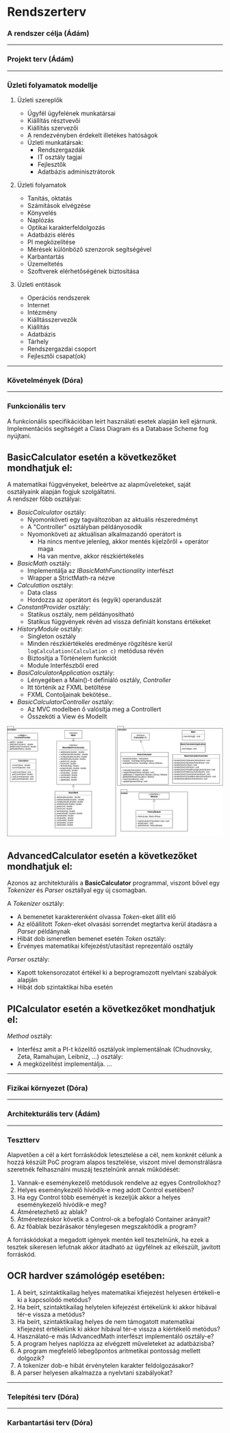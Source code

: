 # Rendszerterv


### A rendszer célja (Ádám)


---


### Projekt terv (Ádám)
	

---


### Üzleti folyamatok modellje
1. Üzleti szereplők
   * Ügyfél ügyfelének munkatársai
   * Kiállítás résztvevői
   * Kiállítás szervezői
   * A rendezvényben érdekelt illetékes hatóságok
   * Üzleti munkatársak:
        * Rendszergazdák
        * IT osztály tagjai
        * Fejlesztők
        * Adatbázis adminisztrátorok

2. Üzleti folyamatok
    * Tanítás, oktatás
    * Számítások elvégzése
    * Könyvelés
    * Naplózás
    * Optikai karakterfeldolgozás
    * Adatbázis elérés
    * PI megközelítése
    * Mérések különböző szenzorok segítségével
    * Karbantartás
    * Üzemeltetés    
    * Szoftverek elérhetőségének biztosítása

3. Üzleti entitások
    * Operációs rendszerek
    * Internet
    * Intézmény
    * Kiálltásszervezők
    * Kiállítás
    * Adatbázis
    * Tárhely
    * Rendszergazdai csoport
    * Fejlesztői csapat(ok)
---


### Követelmények (Dóra)


--- 


### Funkcionális terv
A funkcionális specifikációban leírt használati esetek alapján kell ejárnunk.   
Implementációs segítségét a Class Diagram és a Database Scheme fog nyújtani.    

## **BasicCalculator esetén a következőket mondhatjuk el:**

A matematikai függvényeket, beleértve az alapműveleteket, saját osztályaink alapján fogjuk szolgáltatni.   
A rendszer főbb osztályai:   
* _BasicCalculator_ osztály:
    * Nyomonköveti egy tagváltozóban az aktuális részeredményt
    * A "Controller" osztályban példányosodik
    * Nyomonköveti az aktuálisan alkalmazandó operátort is  
        * Ha nincs mentve jelenleg, akkor mentés kijelzőről + operátor maga
        * Ha van mentve, akkor részkiértékelés
* _BasicMath_ osztály:
    * Implementálja az _IBasicMathFunctionality_ interfészt
    * Wrapper a StrictMath-ra nézve
* _Calculation_ osztály:
    * Data class
    * Hordozza az operátort és (egyik) operanduszát            
* _ConstantProvider_ osztály:
    * Statikus osztály, nem példányosítható
    * Statikus függvények révén ad vissza definiált konstans értékeket    
* _HistoryModule_ osztály:
    * Singleton osztály
    * Minden részkiértékelés eredménye rögzítésre kerül ```logCalculation(Calculation c)``` metódusa révén
    * Biztosítja a Történelem funkciót
    * Module Interfészből ered
* _BasiCalculatorApplication_ osztály:
    * Lényegében a Main()-t definiáló osztály, _Controller_
    * Itt történik az FXML betöltése     
    * FXML Contoljainak bekötése..   
* _BasicCalculatorController_ osztály:
    * Az MVC modelben ő valósítja meg a Controllert
    * Összeköti a View és Modellt

![classdiagram](diagrams/class_diagram_bc.png)

## **AdvancedCalculator esetén a következőket mondhatjuk el:**  
Azonos az architekturális a **BasicCalculator** programmal, viszont bővel egy _Tokenizer_ és _Parser_ osztállyal egy új csomagban.   

A _Tokenizer_ osztály:
* A bemenetet karakterenként olvassa _Token_-eket állít elő
* Az előállított _Token_-eket olvasási sorrendet megtartva kerül átadásra a _Parser_ példánynak
* Hibát dob ismeretlen bemenet esetén
_Token_ osztály:     
* Érvényes matematikai kifejezést/utasítást reprezentáló osztály

_Parser_ osztály:
* Kapott tokensorozatot értékel ki a beprogramozott nyelvtani szabályok alapján
* Hibát dob szintaktikai hiba esetén

## **PICalculator esetén a következőket mondhatjuk el:**  
_Method_ osztály:
* Interfész amit a PI-t közelítő osztályok implementálnak
(Chudnovsky, Zeta, Ramahujan, Leibniz, ...)
_<Method>_ osztály:    
* A <Method> megközelítést implementálja.
...
---


### Fizikai környezet (Dóra)


---


### Architekturális terv (Ádám)


---

### Tesztterv
Alapvetően a cél a kért forráskódok letesztelése a cél, nem konkrét célunk a hozzá készült PoC program alapos tesztelése, viszont mivel demonstrálásra szeretnék felhasználni muszáj tesztelnünk annak működését:
1. Vannak-e eseménykezelő metódusok rendelve az egyes Controllokhoz?
2. Helyes eseménykezelő hívódik-e meg adott Control esetében?
3. Ha egy Control több eseményét is kezeljük akkor a helyes eseménykezelő hívódik-e meg?
4. Átméretezhető az ablak?
5. Átméretezéskor követik a Control-ok a befoglaló Container arányait?
6. Az főablak bezárásakor ténylegesen megszakítódik a program?

A forráskódokat a megadott igények mentén kell tesztelnünk, ha ezek a tesztek sikeresen lefutnak akkor átadható az ügyfélnek az elkészült, javított forráskód.  

## **OCR hardver számológép esetében:**
1. A beírt, szintaktikailag helyes matematikai kfiejezést helyesen értékeli-e ki a kapcsolódó metódus?
2. Ha beírt, szintaktikailag helytelen kifejezést értékelünk ki akkor hibával tér-e vissza a metódus?
3. Ha beírt, szintaktikailag helyes de nem támogatott matematikai kfiejezést értékelünk ki akkor hibával tér-e vissza a kiértékelő metódus?
4. Használató-e más IAdvancedMath interfészt implementáló osztály-e?
5. A program helyes naplózza az elvégzett műveleteket az adatbázisba?
6. A program megfelelő lebegőpontos aritmetikai pontosság mellett dolgozik?
7. A tokenizer dob-e hibát érvénytelen karakter feldolgozásakor?
8. A parser helyesen alkalmazza a nyelvtani szabályokat?
---


### Telepítési terv (Dóra)


---


### Karbantartási terv (Dóra)

